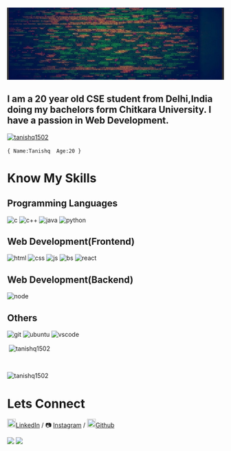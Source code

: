 ![headingBg](https://github.com/tanishq1502/tanishq1502/blob/main/code.jpg)

## I am a 20 year old CSE student from Delhi,India doing my bachelors form Chitkara University. I have a passion in Web Development.

<a href="https://github.com/ryo-ma/github-profile-trophy"><img src="https://github-profile-trophy.vercel.app/?username=tanishq1502" alt="tanishq1502" /></a>
<br>

``
{
    Name:Tanishq 
    Age:20
}
``
# Know My Skills

## Programming Languages
<img src="https://cdn.jsdelivr.net/gh/devicons/devicon/icons/c/c-original.svg" alt="c" width="40" height="40" /> <img src="https://cdn.jsdelivr.net/gh/devicons/devicon/icons/cplusplus/cplusplus-original.svg" alt="c++" width="40" height="40" /> <img src="https://cdn.jsdelivr.net/gh/devicons/devicon/icons/java/java-original-wordmark.svg" alt="java" width="40" height="40"/> <img src="https://cdn.jsdelivr.net/gh/devicons/devicon/icons/python/python-original-wordmark.svg" alt="python" width="40" height="40" />

## Web Development(Frontend)
<img src="https://cdn.jsdelivr.net/gh/devicons/devicon/icons/html5/html5-original-wordmark.svg" alt="html" width="40" height="40" />
<img src="https://cdn.jsdelivr.net/gh/devicons/devicon/icons/css3/css3-original-wordmark.svg" alt="css" width="40" height="40" />
<img src="https://cdn.jsdelivr.net/gh/devicons/devicon/icons/javascript/javascript-original.svg" alt="js" width="40" height="40"/>
<img src="https://cdn.jsdelivr.net/gh/devicons/devicon/icons/bootstrap/bootstrap-plain.svg" alt="bs" width="40" height="40"/>
<img src="https://cdn.jsdelivr.net/gh/devicons/devicon/icons/react/react-original.svg" alt="react" width="40" height="40"/>

## Web Development(Backend)
<img src="https://cdn.jsdelivr.net/gh/devicons/devicon/icons/nodejs/nodejs-original.svg" alt="node" width="40" height="40"/>

## Others
<img src="https://cdn.jsdelivr.net/gh/devicons/devicon/icons/git/git-original-wordmark.svg" alt="git" width="40" height="40"/>
<img src="https://cdn.jsdelivr.net/gh/devicons/devicon/icons/ubuntu/ubuntu-plain.svg" alt="ubuntu" width="40" height="40"/>
<img src="https://cdn.jsdelivr.net/gh/devicons/devicon/icons/vscode/vscode-original.svg" alt="vscode" width="40" height="40"/>

<br>
<p>&nbsp;<img align="center" src="https://github-readme-stats.vercel.app/api?username=tanishq1502&show_icons=true&locale=en&theme=radical" alt="tanishq1502" /></p>
<br>
<p><img align="center" src="https://github-readme-streak-stats.herokuapp.com/?user=tanishq1502&theme=radical" alt="tanishq1502" /></p>


# Lets Connect

<img src="https://cdn.jsdelivr.net/gh/devicons/devicon/icons/linkedin/linkedin-original.svg" width="20" height="20" />[LinkedIn][LinkedIn] / 📷 [Instagram][Instagram] / <img src="https://cdn.jsdelivr.net/gh/devicons/devicon/icons/github/github-original.svg" width="20" height="20"/>[Github][Github]

![](http://ForTheBadge.com/images/badges/built-by-developers.svg)    ![](http://ForTheBadge.com/images/badges/built-with-love.svg)


[Github]:https://github.com/tanishq1502
[LinkedIn]:https://www.linkedin.com/in/tanishq-s-83a64b125/
[Instagram]:https://www.instagram.com/_tanishqq_/

